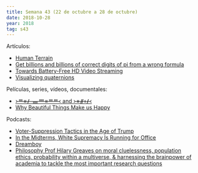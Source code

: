 ```yaml
---
title: Semana 43 (22 de octubre a 28 de octubre)
date: 2018-10-28
year: 2018
tag: s43
---
```


Artículos:

- [Human Terrain](https://pudding.cool/2018/10/city_3d/)
- [Get billions and billions of correct digits of pi from a wrong formula](https://academics.rowan.edu/csm/departments/math/facultystaff/faculty/osler/Billions_pi_digits.pdf)
- [Towards Battery-Free HD Video Streaming](http://batteryfreevideo.cs.washington.edu)
- [Visualizing quaternions](https://eater.net/quaternions/)

Películas, series, vídeos, documentales:

- [᚛ᚈᚑᚋ ᚄᚉᚑᚈᚈ᚜ and ᚛ᚑᚌᚐᚋ᚜](https://youtu.be/2yWWFLI5kFU)
- [Why Beautiful Things Make us Happy](https://youtu.be/-O5kNPlUV7w)

Podcasts:

- [Voter-Suppression Tactics in the Age of Trump](https://www.newyorker.com/magazine/2018/10/29/voter-suppression-tactics-in-the-age-of-trump)
- [In the Midterms, White Supremacy Is Running for Office](https://www.newyorker.com/podcast/political-scene/in-the-midterms-white-supremacy-is-running-for-office)
- [Dreamboy](http://www.nightvalepresents.com/dreamboy)
- [Philosophy Prof Hilary Greaves on moral cluelessness, population ethics, probability within a multiverse, & harnessing the brainpower of academia to tackle the most important research questions](https://80000hours.org/podcast/episodes/hilary-greaves-global-priorities-institute/)
